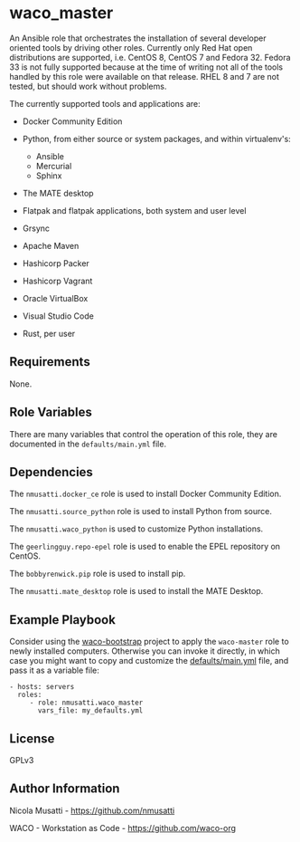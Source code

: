 waco_master
===========

An Ansible role that orchestrates the installation of several developer oriented tools by driving
other roles. Currently only Red Hat open distributions are supported, i.e. CentOS 8, CentOS 7 and
Fedora 32. Fedora 33 is not fully supported because at the time of writing not all of the tools
handled by this role were available on that release. RHEL 8 and 7 are not tested, but should work
without problems.

The currently supported tools and applications are:

- Docker Community Edition
- Python, from either source or system packages, and within virtualenv's:

    + Ansible
    + Mercurial
    + Sphinx

- The MATE desktop
- Flatpak and flatpak applications, both system and user level
- Grsync
- Apache Maven
- Hashicorp Packer
- Hashicorp Vagrant
- Oracle VirtualBox
- Visual Studio Code
- Rust, per user

Requirements
------------

None.

Role Variables
--------------

There are many variables that control the operation of this role, they are documented in the
`defaults/main.yml` file.

Dependencies
------------

The `nmusatti.docker_ce` role is used to install Docker Community Edition.

The `nmusatti.source_python` role is used to install Python from source.

The `nmusatti.waco_python` is used to customize Python installations.

The `geerlingguy.repo-epel` role is used to enable the EPEL repository on CentOS.

The `bobbyrenwick.pip` role is used to install pip.

The `nmusatti.mate_desktop` role is used to install the MATE Desktop.

Example Playbook
----------------

Consider using the [waco-bootstrap](https://github.com/waco-org/waco-bootstrap.git) project to apply
the `waco-master` role to newly installed computers. Otherwise you can invoke it directly, in
which case you might want to copy and customize the [defaults/main.yml](https:defaults/main.yml)
file, and pass it as a variable file:

    - hosts: servers
      roles:
         - role: nmusatti.waco_master
           vars_file: my_defaults.yml

License
-------

GPLv3

Author Information
------------------

Nicola Musatti - <https://github.com/nmusatti>

WACO - Workstation as Code - <https://github.com/waco-org>
